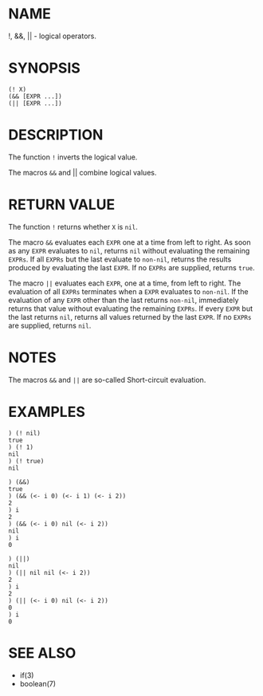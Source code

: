 # NAME
!, &&, || - logical operators.

# SYNOPSIS

    (! X)
    (&& [EXPR ...])
    (|| [EXPR ...])

# DESCRIPTION
The function `!` inverts the logical value.

The macros `&&` and || combine logical values.

# RETURN VALUE
The function `!` returns whether `X` is `nil`.

The macro `&&` evaluates each `EXPR` one at a time from left to right. As soon as any `EXPR` evaluates to `nil`, returns `nil` without evaluating the remaining `EXPRs`. If all `EXPRs` but the last evaluate to `non-nil`, returns the results produced by evaluating the last `EXPR`. If no `EXPRs` are supplied, returns `true`.

The macro `||` evaluates each `EXPR`, one at a time, from left to right. The evaluation of all `EXPRs` terminates when a `EXPR` evaluates to `non-nil`. If the evaluation of any `EXPR` other than the last returns `non-nil`, immediately returns that value  without evaluating the remaining `EXPRs`. If every `EXPR` but the last returns `nil`, returns all values returned by the last `EXPR`. If no `EXPRs` are supplied, returns `nil`.

# NOTES
The macros `&&` and `||` are so-called Short-circuit evaluation.

# EXAMPLES

    ) (! nil)
    true
    ) (! 1)
    nil
    ) (! true)
    nil

    ) (&&)
    true
    ) (&& (<- i 0) (<- i 1) (<- i 2))
    2
    ) i
    2
    ) (&& (<- i 0) nil (<- i 2))
    nil
    ) i
    0

    ) (||)
    nil
    ) (|| nil nil (<- i 2))
    2
    ) i
    2
    ) (|| (<- i 0) nil (<- i 2))
    0
    ) i
    0

# SEE ALSO
- if(3)
- boolean(7)
